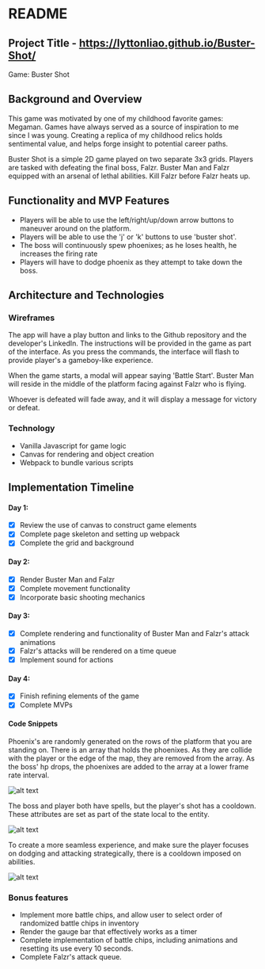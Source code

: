 # README

## Project Title - https://lyttonliao.github.io/Buster-Shot/

Game: Buster Shot

## Background and Overview

This game was motivated by one of my childhood favorite games: Megaman. Games have always served as a source of inspiration to me since I was young. Creating a replica of my childhood relics holds sentimental value, and helps forge insight to potential career paths.

Buster Shot is a simple 2D game played on two separate 3x3 grids. Players are tasked with defeating the final boss, Falzr. Buster Man and Falzr equipped with an arsenal of lethal abilities. Kill Falzr before Falzr heats up.

## Functionality and MVP Features
    
* Players will be able to use the left/right/up/down arrow buttons to maneuver around on the platform.
* Players will be able to use the 'j' or 'k' buttons to use 'buster shot'.
* The boss will continuously spew phoenixes; as he loses health, he increases the firing rate
* Players will have to dodge phoenix as they attempt to take down the boss.

## Architecture and Technologies

### Wireframes

The app will have a play button and links to the Github repository and the developer's LinkedIn. The instructions will be provided in the game as part of the interface. As you press the commands, the interface will flash to provide player's a gameboy-like experience.

When the game starts, a modal will appear saying 'Battle Start'. Buster Man will reside in the middle of the platform facing against Falzr who is flying.

Whoever is defeated will fade away, and it will display a message for victory or defeat.

### Technology 

* Vanilla Javascript for game logic
* Canvas for rendering and object creation
* Webpack to bundle various scripts

## Implementation Timeline

#### Day 1:
- [x] Review the use of canvas to construct game elements
- [x] Complete page skeleton and setting up webpack
- [x] Complete the grid and background

#### Day 2:
- [x] Render Buster Man and Falzr
- [x] Complete movement functionality
- [x] Incorporate basic shooting mechanics

#### Day 3:
- [x] Complete rendering and functionality of Buster Man and Falzr's attack animations
- [x] Falzr's attacks will be rendered on a time queue
- [x] Implement sound for actions

#### Day 4:
- [x] Finish refining elements of the game
- [x] Complete MVPs

#### Code Snippets

Phoenix's are randomly generated on the rows of the platform that you are standing on. There is an array that holds the phoenixes. As they are collide with the player or the edge of the map, they are removed from the array. As the boss' hp drops, the phoenixes are added to the array at a lower frame rate interval.

![alt text](https://github.com/lyttonliao/BusterShot/blob/master/app/assets/images/phoenix.png)

The boss and player both have spells, but the player's shot has a cooldown. These attributes are set as part of the state local to the entity.

![alt text](https://github.com/lyttonliao/NetflixClone/blob/master/app/assets/images/spell.png)

To create a more seamless experience, and make sure the player focuses on dodging and attacking strategically, there is a cooldown imposed on abilities.

![alt text](https://github.com/lyttonliao/NetflixClone/blob/master/app/assets/images/resetcd.png)

### Bonus features
* Implement more battle chips, and allow user to select order of randomized battle chips in inventory
* Render the gauge bar that effectively works as a timer
* Complete implementation of battle chips, including animations and resetting its use every 10 seconds.
* Complete Falzr's attack queue.
